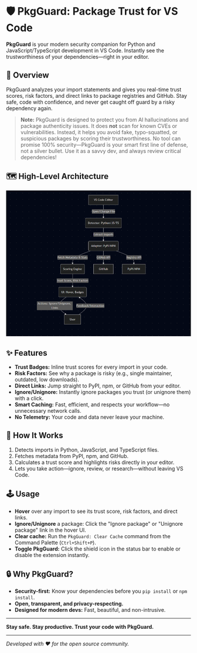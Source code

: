 # 🛡️ PkgGuard: Package Trust for VS Code

**PkgGuard** is your modern security companion for Python and JavaScript/TypeScript development in VS Code. Instantly see the trustworthiness of your dependencies—right in your editor.

## 🚀 Overview
PkgGuard analyzes your import statements and gives you real-time trust scores, risk factors, and direct links to package registries and GitHub. Stay safe, code with confidence, and never get caught off guard by a risky dependency again.

> **Note:** PkgGuard is designed to protect you from AI hallucinations and package authenticity issues. It does **not** scan for known CVEs or vulnerabilities. Instead, it helps you avoid fake, typo-squatted, or suspicious packages by scoring their trustworthiness. No tool can promise 100% security—PkgGuard is your smart first line of defense, not a silver bullet. Use it as a savvy dev, and always review critical dependencies!

## 🗺️ High-Level Architecture
![PkgGuard Architecture](docs/architecture.png)

## ✨ Features
- **Trust Badges:** Inline trust scores for every import in your code.
- **Risk Factors:** See why a package is risky (e.g., single maintainer, outdated, low downloads).
- **Direct Links:** Jump straight to PyPI, npm, or GitHub from your editor.
- **Ignore/Unignore:** Instantly ignore packages you trust (or unignore them) with a click.
- **Smart Caching:** Fast, efficient, and respects your workflow—no unnecessary network calls.
- **No Telemetry:** Your code and data never leave your machine.

## 🧠 How It Works
1. Detects imports in Python, JavaScript, and TypeScript files.
2. Fetches metadata from PyPI, npm, and GitHub.
3. Calculates a trust score and highlights risks directly in your editor.
4. Lets you take action—ignore, review, or research—without leaving VS Code.

## 🕹️ Usage
- **Hover** over any import to see its trust score, risk factors, and direct links.
- **Ignore/Unignore** a package: Click the "Ignore package" or "Unignore package" link in the hover UI.
- **Clear cache:** Run the `PkgGuard: Clear Cache` command from the Command Palette (`Ctrl+Shift+P`).
- **Toggle PkgGuard:** Click the shield icon in the status bar to enable or disable the extension instantly.

## 🔒 Why PkgGuard?
- **Security-first:** Know your dependencies before you `pip install` or `npm install`.
- **Open, transparent, and privacy-respecting.**
- **Designed for modern devs:** Fast, beautiful, and non-intrusive.

---

**Stay safe. Stay productive. Trust your code with PkgGuard.**

---

_Developed with ❤️ for the open source community._ 